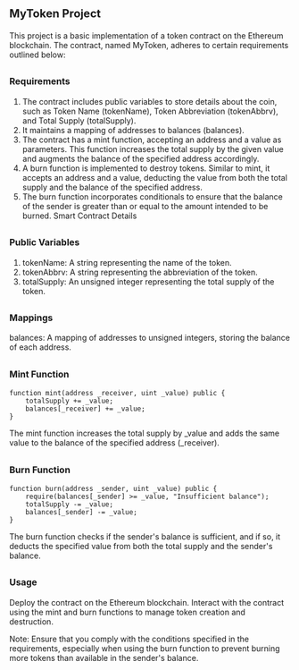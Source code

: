 # <span style="font-size:20px;">MyToken Project</span>


This project is a basic implementation of a token contract on the Ethereum blockchain. The contract, named MyToken, adheres to certain requirements outlined below:

## <span style="font-size:16px;">Requirements</span>

1. The contract includes public variables to store details about the coin, such as Token Name (tokenName), Token Abbreviation (tokenAbbrv), and Total Supply (totalSupply).
2. It maintains a mapping of addresses to balances (balances).
3. The contract has a mint function, accepting an address and a value as parameters. This function increases the total supply by the given value and augments the balance of the specified address accordingly.
4. A burn function is implemented to destroy tokens. Similar to mint, it accepts an address and a value, deducting the value from both the total supply and the balance of the specified address.
5. The burn function incorporates conditionals to ensure that the balance of the sender is greater than or equal to the amount intended to be burned.
Smart Contract Details

## <span style="font-size:16px;">Public Variables</span>

1. tokenName: A string representing the name of the token.
2. tokenAbbrv: A string representing the abbreviation of the token.
3. totalSupply: An unsigned integer representing the total supply of the token.

## <span style="font-size:16px;">Mappings</span>
balances: A mapping of addresses to unsigned integers, storing the balance of each address.

## <span style="font-size:16px;">Mint Function</span>
```solidity
function mint(address _receiver, uint _value) public {
    totalSupply += _value;
    balances[_receiver] += _value;
}
```
The mint function increases the total supply by _value and adds the same value to the balance of the specified address (_receiver).

## <span style="font-size:16px;">Burn Function</span>
```solidity
function burn(address _sender, uint _value) public {
    require(balances[_sender] >= _value, "Insufficient balance");
    totalSupply -= _value;
    balances[_sender] -= _value;
}
```
The burn function checks if the sender's balance is sufficient, and if so, it deducts the specified value from both the total supply and the sender's balance.

## <span style="font-size:16px;">Usage</span>

Deploy the contract on the Ethereum blockchain.
Interact with the contract using the mint and burn functions to manage token creation and destruction.

Note: Ensure that you comply with the conditions specified in the requirements, especially when using the burn function to prevent burning more tokens than available in the sender's balance.
